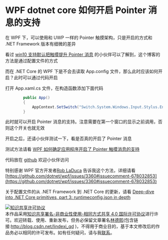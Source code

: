 # WPF dotnet core 如何开启 Pointer 消息的支持

在 WPF 下，可以使用和 UWP 一样的 Pointer 触摸架构，只是开启的方式和 .NET Framework 版本有细微的差异

<!--more-->
<!-- 发布 -->

看过 [win10 支持默认把触摸提升 Pointer 消息](https://blog.lindexi.com/post/win10-%E6%94%AF%E6%8C%81%E9%BB%98%E8%AE%A4%E6%8A%8A%E8%A7%A6%E6%91%B8%E6%8F%90%E5%8D%87-Pointer-%E6%B6%88%E6%81%AF.html) 的小伙伴可以了解到，这个博客的方法是通过配置文件的方式

而在 .NET Core 的 WPF 下是不会去读取  App.config 文件，那么此时应该如何开启？此时可以通过代码开启

打开 App.xaml.cs 文件，在构造函数添加下面代码

```csharp
        public App()
        {
            AppContext.SetSwitch("Switch.System.Windows.Input.Stylus.EnablePointerSupport", true);
        }
```

此时就可以开启 Pointer 消息的支持。注意需要在第一个窗口的显示之前调用，否则这个开关也就无效

开启之后，还请小伙伴测试一下，看是否真的开启了 Pointer 消息

测试方法请看 [WPF 如何确定应用程序开启了 Pointer 触摸消息的支持](https://blog.lindexi.com/post/WPF-%E5%A6%82%E4%BD%95%E7%A1%AE%E5%AE%9A%E5%BA%94%E7%94%A8%E7%A8%8B%E5%BA%8F%E5%BC%80%E5%90%AF%E4%BA%86-Pointer-%E8%A7%A6%E6%91%B8%E6%B6%88%E6%81%AF%E7%9A%84%E6%94%AF%E6%8C%81.html)

代码放在 [github](https://github.com/lindexi/lindexi_gd/tree/4c87d6d1b73dfa725a37e913c5568333201834af/KemjawyecawDurbahelal) 欢迎小伙伴访问



特别感谢 WPF 官方开发者[Rob LaDuca](https://github.com/rladuca) 告诉我这个方法，详细请看 [https://github.com/dotnet/wpf/issues/3360#issuecomment-678032853](https://github.com/dotnet/wpf/issues/3360#issuecomment-678032853)

关于配置文件的从 .NET Framework 到 .NET Core 的更新，请看 [Deep-dive into .NET Core primitives, part 3: runtimeconfig.json in depth](https://natemcmaster.com/blog/2019/01/09/netcore-primitives-3/#additional-runtime-settings )

<a rel="license" href="http://creativecommons.org/licenses/by-nc-sa/4.0/"><img alt="知识共享许可协议" style="border-width:0" src="https://licensebuttons.net/l/by-nc-sa/4.0/88x31.png" /></a><br />本作品采用<a rel="license" href="http://creativecommons.org/licenses/by-nc-sa/4.0/">知识共享署名-非商业性使用-相同方式共享 4.0 国际许可协议</a>进行许可。欢迎转载、使用、重新发布，但务必保留文章署名[林德熙](http://blog.csdn.net/lindexi_gd)(包含链接:http://blog.csdn.net/lindexi_gd )，不得用于商业目的，基于本文修改后的作品务必以相同的许可发布。如有任何疑问，请与我[联系](mailto:lindexi_gd@163.com)。  
